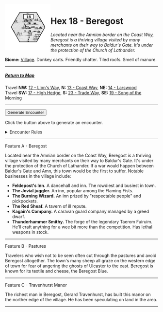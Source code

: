 
<img align="left" width=150px src="/images/Hexes/hex18.png">
<h1>Hex 18 - Beregost</h1>

*Located near the Amnian border on the Coast Way, Beregost is a thriving village visited by many merchants on their way to Baldur's Gate. It's under the protection of the Church of Lathander.*

**Biome:** <u>Village</u>. Donkey carts. Friendly chatter. Tiled roofs. Smell of manure.

---

##### [Return to Map](https://saltygoo.github.io/2024/12/31/BGHex/)
Travel **NW:** [12 - Lion's Way](/pages/BaldurHex/12-LionsWay), **N:** [13 - Coast Way](/pages/BaldurHex/13-CoastWay), **NE:** [14 - Larswood](/pages/BaldurHex/14-LarswoodStones)<br>
Travel **SW:** [17 - High Hedge](/pages/BaldurHex/17-HighHedge), **S:** [23 - Trade Way](/pages/BaldurHex/23-TradeWay), **SE:** [19 - Song of the Morning](/pages/BaldurHex/19-Morning)

 ---
 
<button id="generateText" >Generate Encounter</button> <br>

<span class="grey" id="result" style="height: 75px;"> Click the button above to generate an encounter. </span>

<details markdown="1">
<summary>Encounter Rules</summary>
Generate an encounter the first time the party goes to one of this hex's features and every 12 hours. Encounters can happen on the way to the location or at the destination. If an encounter would happen while the party rests, good survival skills while setting up camp make the encounter happen after the full rest is completed. Search the [Baldur's Gate Wiki](https://baldursgate.fandom.com/wiki/Baldur%27s_Gate_Wiki) for informations on named NPC. Do not hesitate to replace any named NPC by one the players have already met from time to time! It makes for a better story.
</details>

 ---

<span class="blacktitle"> Feature A - Beregost</span>

Located near the Amnian border on the Coast Way, Beregost is a thriving village visited by many merchants on their way to Baldur's Gate. It's under the protection of the Church of Lathander. If a war would happen between Baldur's Gate and Amn, this town would be the first to suffer. Notable businesses in the village include:

- **Feldepost's Inn.** A dancehall and inn. The rowdiest and busiest in town.
- **The Jovial juggler.** An inn, popular among the Flaming Fists.
- **The Burning Wizard.** An inn prized by "respectable people" and pickpockets.
- **The Red Sheaf.** A tavern of ill repute.
- **Kagain's Company.** A caravan guard company managed by a greed dwarf.
- **Thunderhammer Smithy.** The forge of the legendary Taerom Fuiruim. He'll craft anything for a wee bit more than the competition. Has lethal weapons in stock.

---

<span class="blacktitle"> Feature B - Pastures</span>

Travelers who wish not to be seen often cut through the pastures and avoid Beregost altogether. The town's many sheep all graze on the western edge of town for fear of angering the ghosts of Ulcaster to the east. Beregost is known for its textile and cheese, the Beregost Blue. 

---

<span class="blacktitle"> Feature C - Travenhurst Manor</span>

The richest man in Beregost, Gerard Travenhurst, has built this manor on the norther edge of the village. He has been speculating on land in the area.

---

<script>
    const climate1 = "Village1";
    const climate2 = "Village1";
</script>
<script src="/scripts/BGencounter.js"></script>
